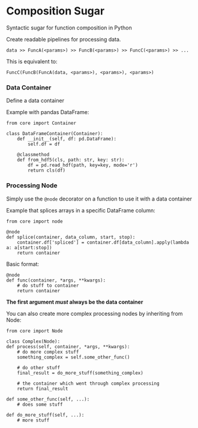 # Composition Sugar
Syntactic sugar for function composition in Python

Create readable pipelines for processing data.

``data >> FuncA(<params>) >> FuncB(<params>) >> FuncC(<params>) >> ...``

This is equivalent to:

``FuncC(FuncB(FuncA(data, <params>), <params>), <params>)``

### Data Container

Define a data container

Example with pandas DataFrame:

    from core import Container
    
    class DataFrameContainer(Container):
        def __init__(self, df: pd.DataFrame):
            self.df = df
        
        @classmethod
        def from_hdf5(cls, path: str, key: str):
            df = pd.read_hdf(path, key=key, mode='r')
            return cls(df)
            
### Processing Node

Simply use the `@node` decorator on a function to use it with a data container

Example that splices arrays in a specific DataFrame column:

    from core import node
    
    @node
    def splice(container, data_column, start, stop):
        container.df['spliced'] = container.df[data_column].apply(lambda a: a[start:stop])
        return container
        
Basic format:
    
    @node
    def func(container, *args, **kwargs):
        # do stuff to container
        return container
        
**The first argument _must_ always be the data container**

You can also create more complex processing nodes by inheriting from Node:

    from core import Node
    
    class Complex(Node):        
    def process(self, container, *args, **kwargs):
        # do more complex stuff
        something_complex = self.some_other_func()
        
        # do other stuff
        final_result = do_more_stuff(something_complex)
        
        # the container which went through complex processing
        return final_result
       
    def some_other_func(self, ...):
        # does some stuff
        
    def do_more_stuff(self, ...):
        # more stuff
